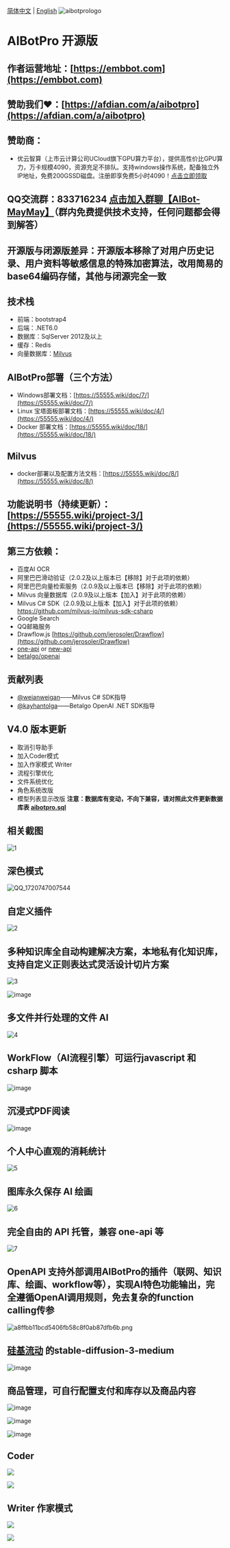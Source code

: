 [简体中文](https://github.com/MayDay-wpf/AIBotPublic/blob/main/Readme.md) | [English](https://github.com/MayDay-wpf/AIBotPublic/blob/main/Readme-en.md)
![aibotprologo](https://github.com/user-attachments/assets/2ce92d4a-e1de-4803-aed3-bffd261f3033)
# AIBotPro 开源版
## 作者运营地址：[https://embbot.com](https://embbot.com)
## 赞助我们❤：[https://afdian.com/a/aibotpro](https://afdian.com/a/aibotpro)
## 赞助商：
* 优云智算（上市云计算公司UCloud旗下GPU算力平台），提供高性价比GPU算力，万卡规模4090，资源充足不排队。支持windows操作系统，配备独立外IP地址，免费200GSSD磁盘。注册即享免费5小时4090！[点击立即领取](https://compshare.cn?ytag=GPU_yy_aibotpublic)
## QQ交流群：833716234 [点击加入群聊【AIBot-MayMay】](https://qm.qq.com/q/2Wqd6MpW3S)（群内免费提供技术支持，任何问题都会得到解答）
## 开源版与闭源版差异：开源版本移除了对用户历史记录、用户资料等敏感信息的特殊加密算法，改用简易的base64编码存储，其他与闭源完全一致
## 技术栈
* 前端：bootstrap4
* 后端：.NET6.0
* 数据库：SqlServer 2012及以上
* 缓存：Redis
* 向量数据库：[Milvus](https://github.com/milvus-io/milvus)
## AIBotPro部署（三个方法）
* Windows部署文档：[https://55555.wiki/doc/7/](https://55555.wiki/doc/7/)
* Linux 宝塔面板部署文档：[https://55555.wiki/doc/4/](https://55555.wiki/doc/4/)
* Docker 部署文档：[https://55555.wiki/doc/18/](https://55555.wiki/doc/18/)
## Milvus 
* docker部署以及配置方法文档：[https://55555.wiki/doc/8/](https://55555.wiki/doc/8/)

## 功能说明书（持续更新）：[https://55555.wiki/project-3/](https://55555.wiki/project-3/)


## 第三方依赖：
* 百度AI OCR
* 阿里巴巴滑动验证（2.0.2及以上版本已【移除】对于此项的依赖）
* 阿里巴巴向量检索服务（2.0.9及以上版本已【移除】对于此项的依赖）
* Milvus 向量数据库（2.0.9及以上版本【加入】对于此项的依赖）
* Milvus C# SDK（2.0.9及以上版本【加入】对于此项的依赖） [https://github.com/milvus-io/milvus-sdk-csharp ](https://github.com/milvus-io/milvus-sdk-csharp )
* Google Search
* QQ邮箱服务
* Drawflow.js [https://github.com/jerosoler/Drawflow](https://github.com/jerosoler/Drawflow)
*  [one-api](https://github.com/songquanpeng/one-api) or [new-api](https://github.com/Calcium-Ion/new-api)
*  [betalgo/openai](https://github.com/betalgo/openai)
  
## 贡献列表
* [@weianweigan](https://github.com/weianweigan)——Milvus C# SDK指导
* [@kayhantolga](https://github.com/kayhantolga)——Betalgo OpenAI .NET SDK指导

## V4.0 版本更新
* 取消引导助手
* 加入Coder模式
* 加入作家模式 Writer
* 流程引擎优化
* 文件系统优化
* 角色系统改版
* 模型列表显示改版
**注意：数据库有变动，不向下兼容，请对照此文件更新数据库表 [aibotpro.sql](https://github.com/MayDay-wpf/AIBotPublic/blob/main/aibotpro.sql)**

## 相关截图
![1](https://i.mij.rip/2024/02/27/b47660352729d9028be6f7edd0bd2c51.png)

## 深色模式
![QQ_1720747007544](https://github.com/user-attachments/assets/f697f1b1-4354-4902-8669-564e6df5c1e3)

## 自定义插件
![2](https://i.mij.rip/2024/02/27/56b35026e63d56ffe3cfe11b188d6af4.png)

## 多种知识库全自动构建解决方案，本地私有化知识库，支持自定义正则表达式灵活设计切片方案
![3](https://github.com/MayDay-wpf/AIBotPublic/assets/58774414/66e73f60-8baa-4a93-8beb-30e341afaedd)

![image](https://github.com/MayDay-wpf/AIBotPublic/assets/58774414/bff03cfc-9afc-4462-8ec9-a7cdd9035a84)

## 多文件并行处理的文件 AI
![4](https://i.mij.rip/2024/02/27/a1681df1f0ea887d74beacf72adff1a6.png)

## WorkFlow（AI流程引擎）可运行javascript 和 csharp 脚本
![image](https://github.com/user-attachments/assets/e7e40bb0-c32e-4808-866c-c660a97b2291)

## 沉浸式PDF阅读
![image](https://github.com/user-attachments/assets/60f47f52-d756-407d-a30d-8efb133e67b3)

## 个人中心直观的消耗统计
![5](https://i.mij.rip/2024/02/27/ea673cde87609b7b053eaa30a93c7860.png)

## 图库永久保存 AI 绘画
![6](https://i.mij.rip/2024/02/27/c58fbc39e613517376e07e5a92ac3c23.png)

## 完全自由的 API 托管，兼容 one-api 等
![7](https://i.mij.rip/2024/02/27/cc8b844bdd329ddd301c169f312d5594.png)

## OpenAPI 支持外部调用AIBotPro的插件（联网、知识库、绘画、workflow等），实现AI特色功能输出，完全遵循OpenAI调用规则，免去复杂的function calling传参
![a8ffbb11bcd5406fb58c8f0ab87dfb6b.png](https://ice.frostsky.com/2024/04/05/a8ffbb11bcd5406fb58c8f0ab87dfb6b.png)

## [硅基流动](https://siliconflow.cn/) 的stable-diffusion-3-medium
![image](https://github.com/user-attachments/assets/26261552-394c-433d-bbc5-009a380729e2)

## 商品管理，可自行配置支付和库存以及商品内容
![image](https://github.com/MayDay-wpf/AIBotPublic/assets/58774414/d27420c9-6ec4-4a23-996b-d183af4a823d)

![image](https://github.com/MayDay-wpf/AIBotPublic/assets/58774414/3dddc8d2-5edc-40df-b4fe-f4a28f7ec557)

![image](https://github.com/MayDay-wpf/AIBotPublic/assets/58774414/e8d12ff7-a300-4bab-bfca-56fd0d502e2f)

## Coder
![](https://img2anywhere-hk.maymay5.com/imgs/2025/02/2e99ced1c78448dc.png)

![](https://img2anywhere-hk.maymay5.com/imgs/2025/02/7eed10afc296f73d.png)

## Writer 作家模式
![](https://img2anywhere-hk.maymay5.com/imgs/2025/02/0e3b22b97a8351ba.png)

![](https://img2anywhere-hk.maymay5.com/imgs/2025/02/60a62fcc7d1606cd.png)



